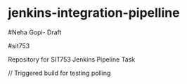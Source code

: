 # jenkins-integration-pipelline
#Neha Gopi- Draft 

#sit753

Repository for SIT753 Jenkins Pipeline Task

// Triggered build for testing polling
